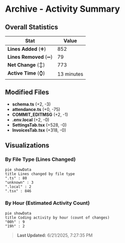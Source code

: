 # Archive - Activity Summary 

## Overall Statistics

| Stat                   | Value                                                             |
| ---------------------- | ----------------------------------------------------------------- |
| **Lines Added** (➕)   | 852                                          |
| **Lines Removed** (➖) | 79                                        |
| **Net Change** (↕)    | 773                |
| **Active Time** (⌚)   | 13 minutes |


## Modified Files
- **schema.ts** (+2, -3)
- **attendance.ts** (+0, -75)
- **COMMIT_EDITMSG** (+2, -1)
- **.env.local** (+2, -0)
- **SettingsTab.tsx** (+528, -0)
- **InvoicesTab.tsx** (+318, -0)

## Visualizations

### By File Type (Lines Changed)

```mermaid
pie showData
title Lines changed by file type
".ts" : 80
"unknown" : 3
".local" : 2
".tsx" : 846
```

### By Hour (Estimated Activity Count)

```mermaid
pie showData
title Coding activity by hour (count of changes)
"00h" : 9
"19h" : 2
```


> **Last Updated:** 6/21/2025, 7:27:35 PM